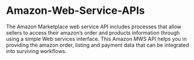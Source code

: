 # Amazon-Web-Service-APIs
The Amazon Marketplace web service API includes processes that allow sellers to access their amazon’s order and products information through using a simple Web services interface. This Amazon MWS API helps you in providing the amazon order, listing and payment data that can be integrated into surviving workflows.

